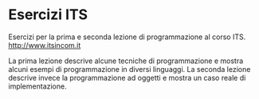 # Esercizi ITS
Esercizi per la prima e seconda lezione di programmazione al corso ITS.
http://www.itsincom.it

La prima lezione descrive alcune tecniche di programmazione e mostra alcuni esempi di programmazione in diversi linguaggi.
La seconda lezione descrive invece la programmazione ad oggetti e mostra un caso reale di implementazione.

